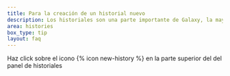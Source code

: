 ```yaml
---
title: Para la creación de un historial nuevo
description: Los historiales son una parte importante de Galaxy, la mayoría de la gente utiliza un historial nuevo por cada análisis nuevo. Asegúrate siempre de darle buenos nombres a tus historial, de tal forma que después puedas encontrar fácilmente tus resultados.
area: histories
box_type: tip
layout: faq
---
```


Haz click sobre el icono {% icon new-history %} en la parte superior del del panel de historiales
